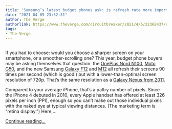 ```yaml
---
title: 'Samsung’s latest budget phones ask: is refresh rate more important than resolution?'
date: "2021-04-05 23:52:31"
author: The Verge
authorlink: https://www.theverge.com/circuitbreaker/2021/4/5/22368437/samsung-galaxy-f12-m12-90-hz-screen-720p-resolution-refresh-rate
tags:
- The-Verge
---
```

<figure>
      <img alt="" src="https://cdn.vox-cdn.com/thumbor/tuFrMXoqVwLqUN3dC0KTspxBkuU=/0x0:1920x1280/1310x873/cdn.vox-cdn.com/uploads/chorus_image/image/69080845/galaxy_f12.0.jpg" />
    </figure>

  <p id="du4xVp">If you had to choose: would you choose a sharper screen on your smartphone, or a smoother-scrolling one? This year, budget phone buyers may be asking themselves that question: the <a href="https://arstechnica.com/gadgets/2021/01/oneplus-brings-a-90hz-smartphone-to-the-us-for-180/">OnePlus Nord N100</a>, <a href="https://www.theverge.com/2021/3/25/22350611/motorola-g100-g50-launch-price-specs">Moto G50,</a> and the new Samsung <a href="https://news.samsung.com/in/samsung-india-launches-fullonfab-galaxy-f12-with-true-48mp-quad-camera-and-90hz-display">Galaxy F12</a> and <a href="https://news.samsung.com/in/samsung-india-launches-monsterreloaded-galaxy-m12-with-8nm-exynos-processor-and-90hz-display">M12</a> all refresh their screens 90 times per second (which is good!) but with a lower-than-optimal screen resolution of 720p. That’s the same resolution as a <a href="https://www.theverge.com/2011/11/17/2568348/galaxy-nexus-review">Galaxy Nexus from 2011</a>. </p>
<p id="j7Liz9">Compared to your average iPhone, that’s a paltry number of pixels. Since the iPhone 4 debuted in 2010, every Apple handset has offered at least 326 pixels per inch (PPI), enough so you can’t make out those individual pixels with the naked eye at typical viewing distances. (The marketing term is “retina display.”) Here,...</p>
  <p>
    <a href="https://www.theverge.com/circuitbreaker/2021/4/5/22368437/samsung-galaxy-f12-m12-90-hz-screen-720p-resolution-refresh-rate">Continue reading&hellip;</a>
  </p>